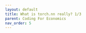 ```yaml
---
layout: default
title: What is torch.nn really? 1/3
parent: Coding For Economics
nav_order: 5
---
```

